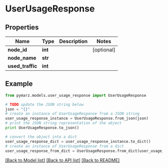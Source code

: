 # UserUsageResponse


## Properties
Name | Type | Description | Notes
------------ | ------------- | ------------- | -------------
**node_id** | **int** |  | [optional] 
**node_name** | **str** |  | 
**used_traffic** | **int** |  | 

## Example

```python
from pymarz.models.user_usage_response import UserUsageResponse

# TODO update the JSON string below
json = "{}"
# create an instance of UserUsageResponse from a JSON string
user_usage_response_instance = UserUsageResponse.from_json(json)
# print the JSON string representation of the object
print UserUsageResponse.to_json()

# convert the object into a dict
user_usage_response_dict = user_usage_response_instance.to_dict()
# create an instance of UserUsageResponse from a dict
user_usage_response_from_dict = UserUsageResponse.from_dict(user_usage_response_dict)
```
[[Back to Model list]](../README.md#documentation-for-models) [[Back to API list]](../README.md#documentation-for-api-endpoints) [[Back to README]](../README.md)


